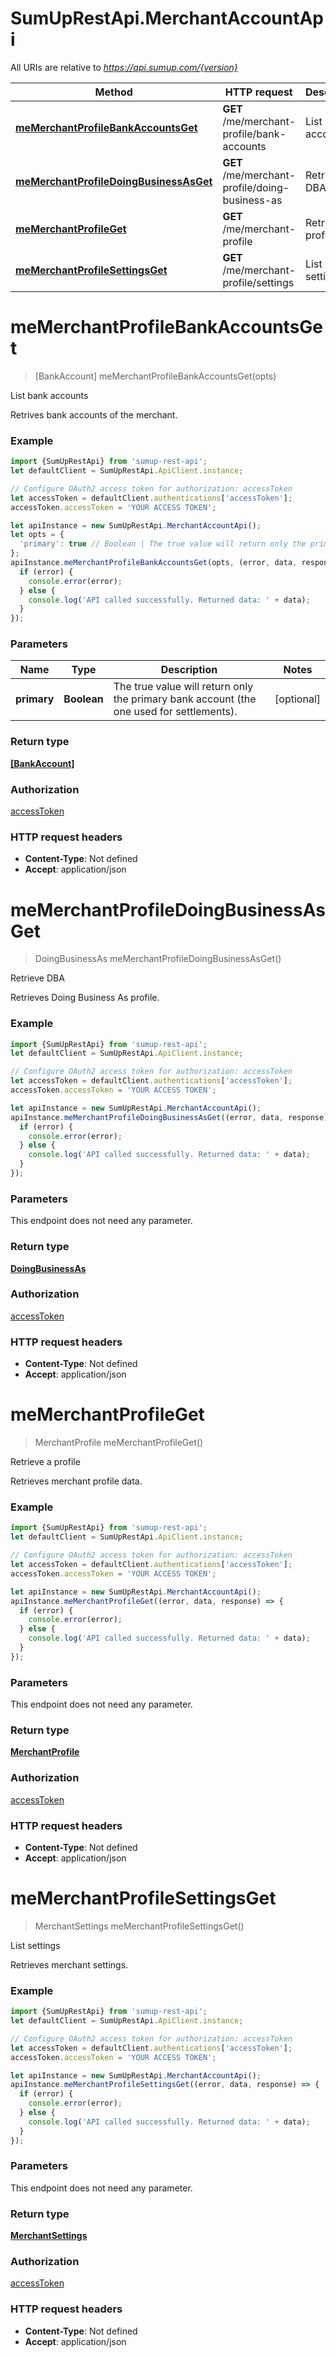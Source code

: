 # SumUpRestApi.MerchantAccountApi

All URIs are relative to *https://api.sumup.com/{version}*

Method | HTTP request | Description
------------- | ------------- | -------------
[**meMerchantProfileBankAccountsGet**](MerchantAccountApi.md#meMerchantProfileBankAccountsGet) | **GET** /me/merchant-profile/bank-accounts | List bank accounts
[**meMerchantProfileDoingBusinessAsGet**](MerchantAccountApi.md#meMerchantProfileDoingBusinessAsGet) | **GET** /me/merchant-profile/doing-business-as | Retrieve DBA
[**meMerchantProfileGet**](MerchantAccountApi.md#meMerchantProfileGet) | **GET** /me/merchant-profile | Retrieve a profile
[**meMerchantProfileSettingsGet**](MerchantAccountApi.md#meMerchantProfileSettingsGet) | **GET** /me/merchant-profile/settings | List settings

<a name="meMerchantProfileBankAccountsGet"></a>
# **meMerchantProfileBankAccountsGet**
> [BankAccount] meMerchantProfileBankAccountsGet(opts)

List bank accounts

Retrives bank accounts of the merchant.

### Example
```javascript
import {SumUpRestApi} from 'sumup-rest-api';
let defaultClient = SumUpRestApi.ApiClient.instance;

// Configure OAuth2 access token for authorization: accessToken
let accessToken = defaultClient.authentications['accessToken'];
accessToken.accessToken = 'YOUR ACCESS TOKEN';

let apiInstance = new SumUpRestApi.MerchantAccountApi();
let opts = { 
  'primary': true // Boolean | The true value will return only the primary bank account (the one used for settlements).
};
apiInstance.meMerchantProfileBankAccountsGet(opts, (error, data, response) => {
  if (error) {
    console.error(error);
  } else {
    console.log('API called successfully. Returned data: ' + data);
  }
});
```

### Parameters

Name | Type | Description  | Notes
------------- | ------------- | ------------- | -------------
 **primary** | **Boolean**| The true value will return only the primary bank account (the one used for settlements). | [optional] 

### Return type

[**[BankAccount]**](BankAccount.md)

### Authorization

[accessToken](../README.md#accessToken)

### HTTP request headers

 - **Content-Type**: Not defined
 - **Accept**: application/json

<a name="meMerchantProfileDoingBusinessAsGet"></a>
# **meMerchantProfileDoingBusinessAsGet**
> DoingBusinessAs meMerchantProfileDoingBusinessAsGet()

Retrieve DBA

Retrieves Doing Business As profile.

### Example
```javascript
import {SumUpRestApi} from 'sumup-rest-api';
let defaultClient = SumUpRestApi.ApiClient.instance;

// Configure OAuth2 access token for authorization: accessToken
let accessToken = defaultClient.authentications['accessToken'];
accessToken.accessToken = 'YOUR ACCESS TOKEN';

let apiInstance = new SumUpRestApi.MerchantAccountApi();
apiInstance.meMerchantProfileDoingBusinessAsGet((error, data, response) => {
  if (error) {
    console.error(error);
  } else {
    console.log('API called successfully. Returned data: ' + data);
  }
});
```

### Parameters
This endpoint does not need any parameter.

### Return type

[**DoingBusinessAs**](DoingBusinessAs.md)

### Authorization

[accessToken](../README.md#accessToken)

### HTTP request headers

 - **Content-Type**: Not defined
 - **Accept**: application/json

<a name="meMerchantProfileGet"></a>
# **meMerchantProfileGet**
> MerchantProfile meMerchantProfileGet()

Retrieve a profile

Retrieves merchant profile data.

### Example
```javascript
import {SumUpRestApi} from 'sumup-rest-api';
let defaultClient = SumUpRestApi.ApiClient.instance;

// Configure OAuth2 access token for authorization: accessToken
let accessToken = defaultClient.authentications['accessToken'];
accessToken.accessToken = 'YOUR ACCESS TOKEN';

let apiInstance = new SumUpRestApi.MerchantAccountApi();
apiInstance.meMerchantProfileGet((error, data, response) => {
  if (error) {
    console.error(error);
  } else {
    console.log('API called successfully. Returned data: ' + data);
  }
});
```

### Parameters
This endpoint does not need any parameter.

### Return type

[**MerchantProfile**](MerchantProfile.md)

### Authorization

[accessToken](../README.md#accessToken)

### HTTP request headers

 - **Content-Type**: Not defined
 - **Accept**: application/json

<a name="meMerchantProfileSettingsGet"></a>
# **meMerchantProfileSettingsGet**
> MerchantSettings meMerchantProfileSettingsGet()

List settings

Retrieves merchant settings.

### Example
```javascript
import {SumUpRestApi} from 'sumup-rest-api';
let defaultClient = SumUpRestApi.ApiClient.instance;

// Configure OAuth2 access token for authorization: accessToken
let accessToken = defaultClient.authentications['accessToken'];
accessToken.accessToken = 'YOUR ACCESS TOKEN';

let apiInstance = new SumUpRestApi.MerchantAccountApi();
apiInstance.meMerchantProfileSettingsGet((error, data, response) => {
  if (error) {
    console.error(error);
  } else {
    console.log('API called successfully. Returned data: ' + data);
  }
});
```

### Parameters
This endpoint does not need any parameter.

### Return type

[**MerchantSettings**](MerchantSettings.md)

### Authorization

[accessToken](../README.md#accessToken)

### HTTP request headers

 - **Content-Type**: Not defined
 - **Accept**: application/json

